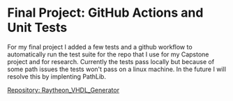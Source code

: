 # Final Project: GitHub Actions and Unit Tests

For my final project I added a few tests and a github workflow to automatically run the test suite for the repo that I use for my Capstone project and for research. 
Currently the tests pass locally but because of some path issues the tests won't pass on a linux machine. In the future I will resolve this by implenting PathLib.

[Repository: Raytheon_VHDL_Generator](https://github.com/Phred7/Raytheon_VHDL_Generator)